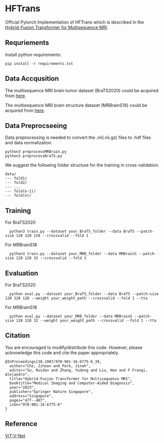 # HFTrans
Official Pytorch Implementation of HFTrans which is described in the [Hybrid-Fusion Transformer for Multisequence MRI](https://arxiv.org/ftp/arxiv/papers/2311/2311.01308.pdf). 

## Requriements
Install python requirements:
```
pip install -r requirements.txt
```
## Data Accqusition
The multisequence MRI brain tumor dataset (BraTS2020) could be acquired from [here](https://www.med.upenn.edu/cbica/brats-2019/).

The multisequence MRI brain structure dataset (MRBrainS18) could be acquired from [here](https://mrbrains18.isi.uu.nl/).

## Data Preprocseeing
Data preprocessing is needed to convert the .nii(.nii.gz) files to .hdf files and data normalization.
```
python3 preprocessMRBrain.py
python3 preprocessBraTS.py
```

We suggest the following folder structure for the training in cross-validation.
```
data/
--- fold1/
--- fold2/
--- ...
--- fold(n-1)/
--- fold(n)/
```

## Training
For BraTS2020
```
  python3 train.py --dataset your_BraTS_folder --data BraTS --patch-size 128 128 128 --crossvalid --fold 1
```
For MRBrainS18
```
  python3 train.py --dataset your_MRB_folder --data MRBrainS --patch-size 128 128 32 --crossvalid --fold 1
```

## Evaluation
For BraTS2020
```
  python eval.py --dataset your_BraTS_folder --data BraTS --patch-size 128 128 128 --weight your_weight_path --crossvalid --fold 1 --tta
```
For MRBrainS18
```
  python eval.py --dataset your_MRB_folder --data MRBrainS --patch-size 128 128 32 --weight your_weight_path --crossvalid --fold 1 --tta
```

## Citation
You are encouraged to modify/distribute this code. However, please acknowledge this code and cite the paper appropriately.
```
@InProceedings{10.1007/978-981-16-6775-6_39,
  author="Cho, Jihoon and Park, Jinah",
  editor="Su, Ruidan and Zhang, Yudong and Liu, Han and F Frangi, Alejandro",
  title="Hybrid-Fusion Transformer for Multisequence MRI",
  booktitle="Medical Imaging and Computer-Aided Diagnosis",
  year="2023",
  publisher="Springer Nature Singapore",
  address="Singapore",
  pages="477--487",
  isbn="978-981-16-6775-6"
}
```

## Reference
  [ViT-V-Net](https://github.com/junyuchen245/ViT-V-Net_for_3D_Image_Registration_Pytorch)
